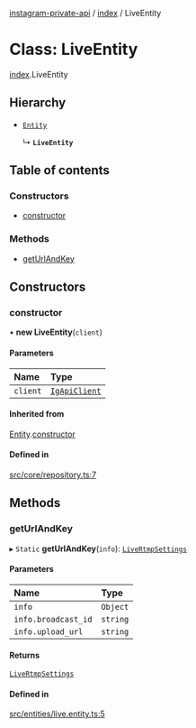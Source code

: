 [instagram-private-api](../../README.md) / [index](../../modules/index.md) / LiveEntity

# Class: LiveEntity

[index](../../modules/index.md).LiveEntity

## Hierarchy

- [`Entity`](Entity.md)

  ↳ **`LiveEntity`**

## Table of contents

### Constructors

- [constructor](LiveEntity.md#constructor)

### Methods

- [getUrlAndKey](LiveEntity.md#geturlandkey)

## Constructors

### constructor

• **new LiveEntity**(`client`)

#### Parameters

| Name | Type |
| :------ | :------ |
| `client` | [`IgApiClient`](IgApiClient.md) |

#### Inherited from

[Entity](Entity.md).[constructor](Entity.md#constructor)

#### Defined in

[src/core/repository.ts:7](https://github.com/Nerixyz/instagram-private-api/blob/0e0721c/src/core/repository.ts#L7)

## Methods

### getUrlAndKey

▸ `Static` **getUrlAndKey**(`info`): [`LiveRtmpSettings`](../../interfaces/index/LiveRtmpSettings.md)

#### Parameters

| Name | Type |
| :------ | :------ |
| `info` | `Object` |
| `info.broadcast_id` | `string` |
| `info.upload_url` | `string` |

#### Returns

[`LiveRtmpSettings`](../../interfaces/index/LiveRtmpSettings.md)

#### Defined in

[src/entities/live.entity.ts:5](https://github.com/Nerixyz/instagram-private-api/blob/0e0721c/src/entities/live.entity.ts#L5)
